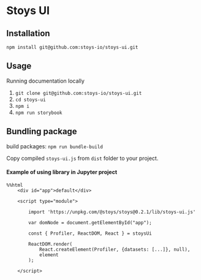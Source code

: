# Stoys UI

## Installation

```
npm install git@github.com:stoys-io/stoys-ui.git
```

## Usage

Running documentation locally

1. `git clone git@github.com:stoys-io/stoys-ui.git`
1. `cd stoys-ui`
1. `npm i`
1. `npm run storybook`

## Bundling package

build packages: `npm run bundle-build`

Copy compiled `stoys-ui.js` from `dist` folder to your project.

#### Example of using library in Jupyter project

```
%%html
    <div id="app">default</div>

    <script type="module">

        import 'https://unpkg.com/@stoys/stoys@0.2.1/lib/stoys-ui.js'

        var domNode = document.getElementById("app");

        const { Profiler, ReactDOM, React } = stoysUi

        ReactDOM.render(
            React.createElement(Profiler, {datasets: [...]}, null),
            element
        );

    </script>
```
